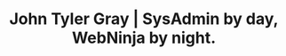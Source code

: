 ---
title: John Tyler Gray | SysAdmin by day, WebNinja by night.
image: "/images/placeholder.jpg"
heading: "# Hi, my name is Tyler.\n\n
  ## SysAdmin by day, Web Developer by night, Amateur Farmer.\n\n
 I'm a **SysAdmin** and **Web Developer** with a passion for solving problems and serving others by utilizing technology. You can contact me [here](/contact) and view the projects I'm currently working on at [Github](https://github.com/jtgry)"
description: "Here you will find writings, resources, and notes about technology, the web, etc."
---